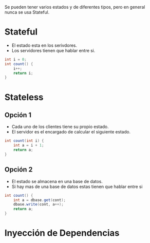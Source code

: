 Se pueden tener varios estados y de diferentes tipos, pero en general nunca se usa Stateful.
# Stateful
- El estado esta en los serivdores.
- Los servidores tienen que hablar entre si.
```Java
int i = 0;
int count() {
	i++;
	return i;
}
```

# Stateless
## Opción 1
- Cada uno de los clientes tiene su propio estado.
- El servidor es el encargado de calcular el siguiente estado.
```Java
int count(int i) {
	int a = i + 1;
	return a;
}
```
## Opción 2
- El estado se almacena en una base de datos.
- Si hay mas de una base de datos estas tienen que hablar entre si
```Java
int count() {
	int a = dbase.get(cont);
	dbase.write(cont, a++);
	return a;
}
```

# Inyección de Dependencias
